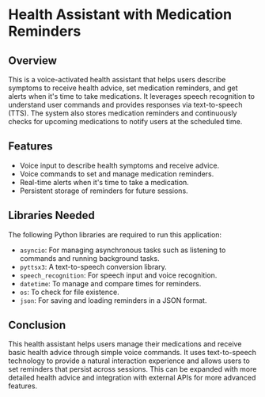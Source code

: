 # Health Assistant with Medication Reminders

## Overview

This is a voice-activated health assistant that helps users describe symptoms to receive health advice, set medication reminders, and get alerts when it's time to take medications. It leverages speech recognition to understand user commands and provides responses via text-to-speech (TTS). The system also stores medication reminders and continuously checks for upcoming medications to notify users at the scheduled time.

## Features
- Voice input to describe health symptoms and receive advice.
- Voice commands to set and manage medication reminders.
- Real-time alerts when it's time to take a medication.
- Persistent storage of reminders for future sessions.

## Libraries Needed

The following Python libraries are required to run this application:

- `asyncio`: For managing asynchronous tasks such as listening to commands and running background tasks.
- `pyttsx3`: A text-to-speech conversion library.
- `speech_recognition`: For speech input and voice recognition.
- `datetime`: To manage and compare times for reminders.
- `os`: To check for file existence.
- `json`: For saving and loading reminders in a JSON format.

## Conclusion

This health assistant helps users manage their medications and receive basic health advice through simple voice commands. It uses text-to-speech technology to provide a natural interaction experience and allows users to set reminders that persist across sessions. This can be expanded with more detailed health advice and integration with external APIs for more advanced features.